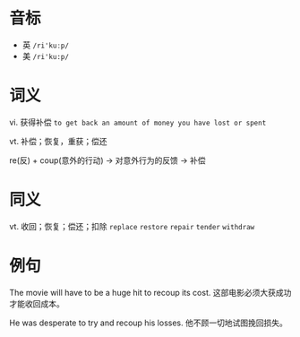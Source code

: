 # 音标

- 英 `/ri'kuːp/`
- 美 `/ri'ku:p/`

# 词义

vi. 获得补偿
`to get back an amount of money you have lost or spent`

vt. 补偿；恢复，重获；偿还




re(反) + coup(意外的行动) → 对意外行为的反馈 → 补偿

# 同义

vt. 收回；恢复；偿还；扣除
`replace` `restore` `repair` `tender` `withdraw`

# 例句

The movie will have to be a huge hit to recoup its cost.
这部电影必须大获成功才能收回成本。

He was desperate to try and recoup his losses.
他不顾一切地试图挽回损失。


